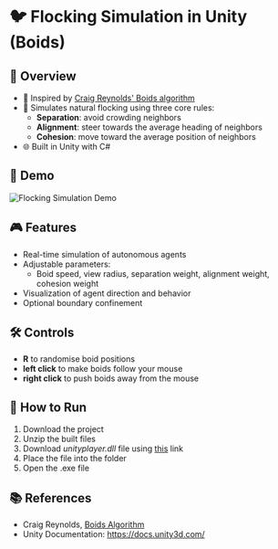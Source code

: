 # 🐦 Flocking Simulation in Unity (Boids)

## 🎯 Overview

- 📌 Inspired by [Craig Reynolds' Boids algorithm](https://www.red3d.com/cwr/boids/)
- 🧠 Simulates natural flocking using three core rules:
  - **Separation**: avoid crowding neighbors
  - **Alignment**: steer towards the average heading of neighbors
  - **Cohesion**: move toward the average position of neighbors
- 🌐 Built in Unity with C#

## 📸 Demo

![Flocking Simulation Demo](flocking_demo.gif)

## 🎮 Features

- Real-time simulation of autonomous agents
- Adjustable parameters:
  - Boid speed, view radius, separation weight, alignment weight, cohesion weight
- Visualization of agent direction and behavior
- Optional boundary confinement

## 🛠️ Controls

- **R** to randomise boid positions
- **left click** to make boids follow your mouse
- **right click** to push boids away from the mouse 

## 🚀 How to Run

1. Download the project
2. Unzip the built files
3. Download *unityplayer.dll* file using [this](https://iosninja.io/dll/download/unityplayer-dll) link
4. Place the file into the folder
5. Open the .exe file

## 📚 References

- Craig Reynolds, [Boids Algorithm](https://www.red3d.com/cwr/boids/)
- Unity Documentation: https://docs.unity3d.com/
